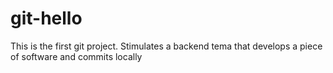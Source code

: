 # git-hello
This is the first git project. Stimulates a backend tema that develops a piece of software and commits locally
